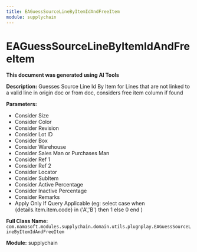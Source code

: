 ```yaml
---
title: EAGuessSourceLineByItemIdAndFreeItem
module: supplychain
---
```



<div class='entity-flows'>

# EAGuessSourceLineByItemIdAndFreeItem

**This document was generated using AI Tools**

**Description:** Guesses Source Line Id By Item for Lines that are not linked to a valid line in origin doc or from doc, considers free item column if found

**Parameters:**
- Consider Size
- Consider Color
- Consider Revision
- Consider Lot ID
- Consider Box
- Consider Warehouse
- Consider Sales Man or Purchases Man
- Consider Ref 1
- Consider Ref 2
- Consider Locator
- Consider SubItem
- Consider Active Percentage
- Consider Inactive Percentage
- Consider Remarks
- Apply Only If Query Applicable (eg: select case when {details.item.item.code} in ('A','B') then 1 else 0 end )

**Full Class Name:** `com.namasoft.modules.supplychain.domain.utils.plugnplay.EAGuessSourceLineByItemIdAndFreeItem`

**Module:** supplychain


</div>

